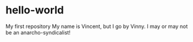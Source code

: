 # hello-world
My first repository
My name is Vincent, but I go by Vinny. I may or may not be an anarcho-syndicalist!
